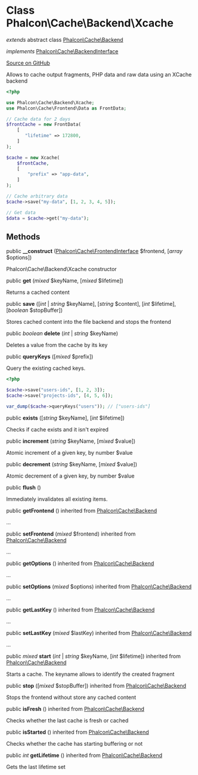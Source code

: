 # Class **Phalcon\\Cache\\Backend\\Xcache**

*extends* abstract class [Phalcon\Cache\Backend](/en/3.1/api/Phalcon_Cache_Backend)

*implements* [Phalcon\Cache\BackendInterface](/en/3.1/api/Phalcon_Cache_BackendInterface)

<a href="https://github.com/phalcon/cphalcon/blob/master/phalcon/cache/backend/xcache.zep" class="btn btn-default btn-sm">Source on GitHub</a>

Allows to cache output fragments, PHP data and raw data using an XCache backend

```php
<?php

use Phalcon\Cache\Backend\Xcache;
use Phalcon\Cache\Frontend\Data as FrontData;

// Cache data for 2 days
$frontCache = new FrontData(
    [
       "lifetime" => 172800,
    ]
);

$cache = new Xcache(
    $frontCache,
    [
        "prefix" => "app-data",
    ]
);

// Cache arbitrary data
$cache->save("my-data", [1, 2, 3, 4, 5]);

// Get data
$data = $cache->get("my-data");

```


## Methods
public  **__construct** ([Phalcon\Cache\FrontendInterface](/en/3.1/api/Phalcon_Cache_FrontendInterface) $frontend, [*array* $options])

Phalcon\\Cache\\Backend\\Xcache constructor



public  **get** (*mixed* $keyName, [*mixed* $lifetime])

Returns a cached content



public  **save** ([*int* | *string* $keyName], [*string* $content], [*int* $lifetime], [*boolean* $stopBuffer])

Stores cached content into the file backend and stops the frontend



public *boolean* **delete** (*int* | *string* $keyName)

Deletes a value from the cache by its key



public  **queryKeys** ([*mixed* $prefix])

Query the existing cached keys.

```php
<?php

$cache->save("users-ids", [1, 2, 3]);
$cache->save("projects-ids", [4, 5, 6]);

var_dump($cache->queryKeys("users")); // ["users-ids"]

```



public  **exists** ([*string* $keyName], [*int* $lifetime])

Checks if cache exists and it isn't expired



public  **increment** (*string* $keyName, [*mixed* $value])

Atomic increment of a given key, by number $value



public  **decrement** (*string* $keyName, [*mixed* $value])

Atomic decrement of a given key, by number $value



public  **flush** ()

Immediately invalidates all existing items.



public  **getFrontend** () inherited from [Phalcon\Cache\Backend](/en/3.1/api/Phalcon_Cache_Backend)

...


public  **setFrontend** (*mixed* $frontend) inherited from [Phalcon\Cache\Backend](/en/3.1/api/Phalcon_Cache_Backend)

...


public  **getOptions** () inherited from [Phalcon\Cache\Backend](/en/3.1/api/Phalcon_Cache_Backend)

...


public  **setOptions** (*mixed* $options) inherited from [Phalcon\Cache\Backend](/en/3.1/api/Phalcon_Cache_Backend)

...


public  **getLastKey** () inherited from [Phalcon\Cache\Backend](/en/3.1/api/Phalcon_Cache_Backend)

...


public  **setLastKey** (*mixed* $lastKey) inherited from [Phalcon\Cache\Backend](/en/3.1/api/Phalcon_Cache_Backend)

...


public *mixed* **start** (*int* | *string* $keyName, [*int* $lifetime]) inherited from [Phalcon\Cache\Backend](/en/3.1/api/Phalcon_Cache_Backend)

Starts a cache. The keyname allows to identify the created fragment



public  **stop** ([*mixed* $stopBuffer]) inherited from [Phalcon\Cache\Backend](/en/3.1/api/Phalcon_Cache_Backend)

Stops the frontend without store any cached content



public  **isFresh** () inherited from [Phalcon\Cache\Backend](/en/3.1/api/Phalcon_Cache_Backend)

Checks whether the last cache is fresh or cached



public  **isStarted** () inherited from [Phalcon\Cache\Backend](/en/3.1/api/Phalcon_Cache_Backend)

Checks whether the cache has starting buffering or not



public *int* **getLifetime** () inherited from [Phalcon\Cache\Backend](/en/3.1/api/Phalcon_Cache_Backend)

Gets the last lifetime set



